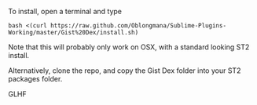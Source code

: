 To install, open a terminal and type 

    bash <(curl https://raw.github.com/Oblongmana/Sublime-Plugins-Working/master/Gist%20Dex/install.sh)


Note that this will probably only work on OSX, with a standard looking ST2 install.

Alternatively, clone the repo, and copy the Gist Dex folder into your ST2 packages folder.

GLHF
